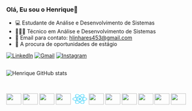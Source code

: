 ### Olá, Eu sou o Henrique👋

- 💻 Estudante de Análise e Desenvolvimento de Sistemas
- 🧑🏿‍💻 Técnico em Análise e Desenvolvimento de Sistemas
- 📧 Email para contato: hlinhares453@gmail.com
- 💼 A procura de oportunidades de estágio

[![Linkedln](https://img.shields.io/badge/LinkedIn-0077B5?style=for-the-badge&logo=linkedin&logoColor=wh)](https://www.linkedin.com/in/henrique-linhares-393202270/)
[![Gmail](https://img.shields.io/badge/-Gmail-%23333?style=for-the-badge&logo=gmail&logoColor=white)](mailto:hlinhares453@gmail.com)
[![Instagram](https://img.shields.io/badge/-Instagram-%23E4405F?style=for-the-badge&logo=instagram&logoColor=white)](https://www.instagram.com/h.linhares_/)

	

##

![Henrique GitHub stats](https://github-readme-stats.vercel.app/api?username=Henrique-Linhares&show_icons=true&theme=dark)

##
<div style="display: inline-block"><br>
    <img align= "center" slt= "Henrique-html" height="30" width="40" src="https://cdn.jsdelivr.net/gh/devicons/devicon@latest/icons/html5/html5-original.svg">
    <img align= "center" slt= "Henrique-css" height="30" width="40" src="https://cdn.jsdelivr.net/gh/devicons/devicon@latest/icons/css3/css3-original.svg">
    <img align= "center" slt= "Henrique-js" height="30" width="40" src="https://cdn.jsdelivr.net/gh/devicons/devicon@latest/icons/javascript/javascript-original.svg">
    <img align= "center" slt= "Henrique-jquery" height="30" width="40" src="https://cdn.jsdelivr.net/gh/devicons/devicon@latest/icons/jquery/jquery-plain-wordmark.svg">
    <img align="center" alt="Henrique-React" height="30" width="40" src="https://raw.githubusercontent.com/devicons/devicon/master/icons/react/react-original.svg">
    <img align= "center" slt= "Henrique-python" height="30" width="40" src="https://cdn.jsdelivr.net/gh/devicons/devicon@latest/icons/python/python-original.svg">
    <img align= "center" slt= "Henrique-java" height="30" width="40" src="https://cdn.jsdelivr.net/gh/devicons/devicon@latest/icons/java/java-original.svg">
    <img align= "center" slt= "Henrique-spring" height="30" width="40" src="https://cdn.jsdelivr.net/gh/devicons/devicon@latest/icons/spring/spring-original.svg">
    <img align= "center" slt= "Henrique-mysql" height="30" width="40" src="https://cdn.jsdelivr.net/gh/devicons/devicon@latest/icons/mysql/mysql-original.svg">
	<img align= "center" slt= "Henrique-typescript" height="30" width="40" src="https://cdn.jsdelivr.net/gh/devicons/devicon@latest/icons/typescript/typescript-plain.svg" />
	<img align= "center" slt= "Henrique-typescript" height="30" width="40" src="https://cdn.jsdelivr.net/gh/devicons/devicon@latest/icons/nodejs/nodejs-plain-wordmark.svg" />
</div>
